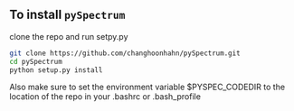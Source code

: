 ## To install `pySpectrum`
clone the repo and run setpy.py
```bash
git clone https://github.com/changhoonhahn/pySpectrum.git
cd pySpectrum
python setup.py install
```
Also make sure to set the environment variable $PYSPEC_CODEDIR to the location of the repo 
in your .bashrc or .bash_profile 

